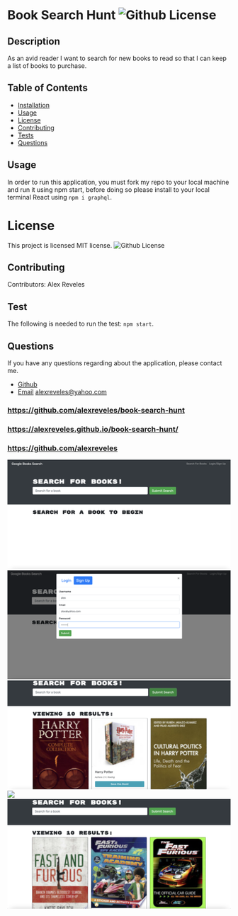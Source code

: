 # Book Search Hunt ![Github License](https://img.shields.io/badge/license-MIT-red.svg)
  
## Description
As an avid reader I want to search for new books to read
so that I can keep a list of books to purchase.


  ##  Table of Contents
  * [Installation](#installation)
  * [Usage](#usage)
  * [License](#License)
  * [Contributing](#contributing)
  * [Tests](#Tests)
  * [Questions](#questions)
  
  ## Usage
  In order to run this application, you must fork my repo to your local machine and run it using npm start, before doing so please install to your local terminal React using `npm i graphql`.
  
  
  # License
  This project is  licensed MIT license.
  ![Github License](https://img.shields.io/badge/license-MIT-red.svg)
  ## Contributing
  Contributors: Alex Reveles
  ## Test
  The following is needed to run the test: `npm start`.
  ## Questions
  If you have any questions regarding about the application, please contact me.
* [Github](https://github.com/alexreveles)
* [Email](https://alexreveles@yahoo.com) alexreveles@yahoo.com



### https://github.com/alexreveles/book-search-hunt
### https://alexreveles.github.io/book-search-hunt/
### https://github.com/alexreveles

![](images/22.1.png)
![](images/22.2.png)
![](images/22.3.png)
![](images/22.4.png)
![](images/22.5.png)